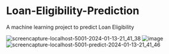 # Loan-Eligibility-Prediction
A machine learning project to predict Loan Eligibility 

![screencapture-localhost-5001-2024-01-13-21_41_38](https://github.com/nikittank/Loan-Eligibility-Prediction/assets/91609970/e961331c-a9f8-4b0f-8143-d9c5ebee628a)
![image](https://github.com/nikittank/Loan-Eligibility-Prediction/assets/91609970/84acffbc-c192-4929-ab29-95750ad7c803)
![screencapture-localhost-5001-predict-2024-01-13-21_41_46](https://github.com/nikittank/Loan-Eligibility-Prediction/assets/91609970/a4d57b49-8e06-4d70-ab5d-bf9a3e4723f7)
